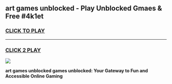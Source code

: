 
## art games unblocked - Play Unblocked Gmaes & Free #4k1et
<h3>
<a href="https://premium.freeplayer.one?title=art_games_unblocked&ref=03M">CLICK TO PLAY</a></h3>
<hr>

<h3>
<a href="https://premium.freeplayer.one?title=art_games_unblocked&ref=03M">CLICK 2 PLAY</a>
  
</h3>

<a href="https://premium.freeplayer.one?title=art_games_unblocked&ref=03M"><img src="https://clearcache.store/games.png"></a>


**art games unblocked games unblocked: Your Gateway to Fun and Accessible Online Gaming**
